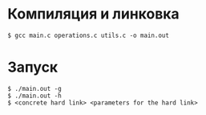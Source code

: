 # Компиляция и линковка
    $ gcc main.c operations.c utils.c -o main.out
# Запуск
    $ ./main.out -g
    $ ./main.out -h
    $ <concrete hard link> <parameters for the hard link>